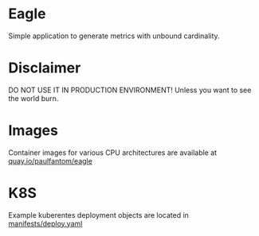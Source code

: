 # Eagle

Simple application to generate metrics with unbound cardinality.

# Disclaimer

DO NOT USE IT IN PRODUCTION ENVIRONMENT! Unless you want to see the world burn.

# Images

Container images for various CPU architectures are available at [quay.io/paulfantom/eagle](https://quay.io/repository/paulfantom/eagle)

# K8S

Example kuberentes deployment objects are located in [manifests/deploy.yaml](manifests/deploy.yaml)

